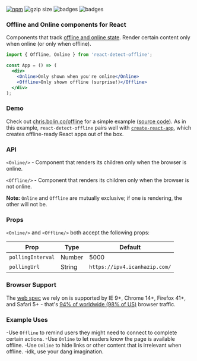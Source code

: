 [![npm](https://img.shields.io/npm/v/react-detect-offline.svg)](https://www.npmjs.com/package/react-detect-offline)
![gzip size](http://img.badgesize.io/https://unpkg.com/react-detect-offline?compression=gzip&label=gzip%20size)
![badges](https://img.shields.io/badge/license-MIT-lightgrey.svg)
![badges](https://img.shields.io/badge/badges-4-lightgrey.svg)

### Offline and Online components for React

Components that track [offline and online state](https://developer.mozilla.org/en-US/docs/Online_and_offline_events). Render certain content only when online (or only when offline).

```jsx
import { Offline, Online } from 'react-detect-offline';

const App = () => (
  <div>
    <Online>Only shown when you're online</Online>
    <Offline>Only shown offline (surprise!)</Offline>
  </div>
);
```

### Demo

Check out [chris.bolin.co/offline](https://chris.bolin.co/offline) for a simple example ([source code](https://github.com/chrisbolin/offline/blob/master/src/App.js)). As in this example, `react-detect-offline` pairs well with [`create-react-app`](https://github.com/facebookincubator/create-react-app), which creates offline-ready React apps out of the box.

### API

`<Online/>` - Component that renders its children only when  the browser is online.

`<Offline/>` - Component that renders its children only when the browser is not online.

**Note:** `Online` and `Offline` are mutually exclusive; if one is rendering, the other will not be.

### Props

`<Online/>` and `<Offline/>` both accept the following props:

| Prop              | Type   | Default                       |
| ----------------- | ------ | ----------------------------- |
| `pollingInterval` | Number | 5000                          |
| `pollingUrl`      | String | `https://ipv4.icanhazip.com/` | 

### Browser Support

The [web spec](https://developer.mozilla.org/en-US/docs/Online_and_offline_events) we rely on is supported by IE 9+, Chrome 14+, Firefox 41+, and Safari 5+ - that's [94% of worldwide (98% of US)](http://caniuse.com/#feat=online-status) browser traffic.

### Example Uses

 -Use `Offline` to remind users they might need to connect to complete certain actions.
 -Use `Online` to let readers know the page is available offline.
 -Use `Online` to hide links or other content that is irrelevant when offline.
 -idk, use your dang imagination.
